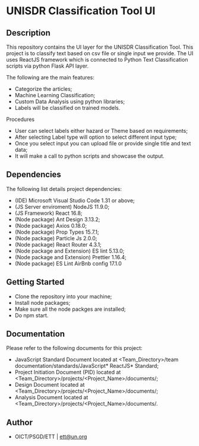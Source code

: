 # UNISDR Classification Tool UI

## Description

This repository contains the UI layer for the UNISDR Classification Tool. This project is to classify text based on csv file or single input we provide. The UI uses ReactJS framework which is connected to Python Text Classification scripts via python Flask API layer.

The following are the main features:
*  Categorize the articles;
*  Machine Learning Classification;
*  Custom Data Analysis using python libraries;
*  Labels will be classified on trained models.

Procedures
*  User can select labels either hazard or Theme based on requirements;
*  After selecting Label type will option to select different input type;
*  Once you select input you can upload file or provide single title and text data;
*  It will make a call to python scripts and showcase the output.


## Dependencies

The following list details project dependencies:
*  (IDE) Microsoft Visual Studio Code 1.31 or above;
*  (JS Server enviroment) NodeJS 11.9.0;
*  (JS Framework) React 16.8;
*  (Node package) Ant Design 3.13.2;
*  (Node package) Axios 0.18.0;
*  (Node package) Prop Types 15.7.1;
*  (Node package) Particle Js 2.0.0;
*  (Node package) React Router 4.3.1;
*  (Node package and Extension) ES lint 5.13.0;
*  (Node package and Extension) Prettier 1.16.4;
*  (Node package) ES Lint AirBnb config 17.1.0

## Getting Started

*  Clone the repository into your machine;
*  Install node packages;
*  Make sure all the node packges are installed; 
*  Do npm start.

## Documentation

Please refer to the following documents for this project:
* JavaScript Standard Document located at <Team_Directory>/team documentation/standards/JavaScript* ReactJS* Standard;
* Project Initiation Document (PID) located at <Team_Directory>/projects/<Project_Name>/documents/;
* Design Document located at <Team_Directory>/projects/<Project_Name>/documents/;
* Analysis Document located at <Team_Directory>/projects/<Project_Name>/documents/.

## Author

*  OICT/PSGD/ETT | ett@un.org
